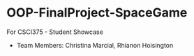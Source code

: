 # OOP-FinalProject-SpaceGame
For CSCI375 - Student Showcase
- Team Members: Christina Marcial, Rhianon Hoisington 

